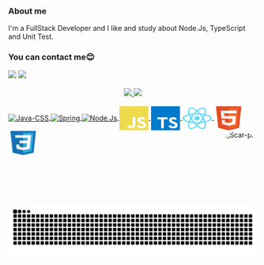 <div> 
  <h3> About me </h3> 
  <p> I'm a FullStack Developer and I like and study about Node.Js, TypeScript and Unit Test. </p>
  
  <h3>You can contact me😊</h3>
  <a href = "mailto:contatoscarlatt@gmail.com"><img src="https://img.shields.io/badge/-Gmail-%23333?style=for-the-badge&logo=gmail&logoColor=white" target="_blank"></a>
  <a href="https://www.linkedin.com/in/scarlatt-luz/" target="_blank"><img src="https://img.shields.io/badge/-LinkedIn-%230077B5?style=for-the-badge&logo=linkedin&logoColor=white" target="_blank"></a> 
</div>

<br>

<div align="center">
  <a href="https://github.com/Scarlatt-luz">
  <img height="180em" src="https://github-readme-stats.vercel.app/api?username=polascar&show_icons=true&theme=cobalt&include_all_commits=true&count_private=true"/>
  <img height="180em" src="https://github-readme-stats.vercel.app/api/top-langs/?username=polascar&layout=compact&langs_count=7&theme=cobalt"/>
</div>
  
<div style="display: inline_block"><br>
  <img align="center" alt="Java-CSS" height="50" width="60" src="https://cdn.jsdelivr.net/gh/devicons/devicon/icons/java/java-original-wordmark.svg">
  <img align="center" alt="Spring" height="50" width="60" src="https://cdn.jsdelivr.net/gh/devicons/devicon/icons/spring/spring-original-wordmark.svg">
  <img align="center" alt="Node.Js" height="40" width="50"src="https://cdn.jsdelivr.net/gh/devicons/devicon/icons/nodejs/nodejs-plain.svg">
  <img align="center" alt="Js" height="50" width="60" src="https://raw.githubusercontent.com/devicons/devicon/master/icons/javascript/javascript-plain.svg">
  <img align="center" alt="Ts" height="50" width="60" src="https://raw.githubusercontent.com/devicons/devicon/master/icons/typescript/typescript-plain.svg">
  <img align="center" alt="React" height="50" width="60" src="https://raw.githubusercontent.com/devicons/devicon/master/icons/react/react-original.svg">
  <img align="center" alt="HTML" height="50" width="60" src="https://raw.githubusercontent.com/devicons/devicon/master/icons/html5/html5-original.svg">
  <img align="center" alt="CSS" height="50" width="60" src="https://raw.githubusercontent.com/devicons/devicon/master/icons/css3/css3-original.svg">
  
  <img align="right" alt="Scar-pic" height="150" style="border-radius:50px;" src="https://share-cdn.picrew.me/shareImg/org/202202/104941_EhetyeEL.png">
  
  ![Snake animation](https://github.com/Scarlatt-Luz/Scarlatt-Luz/blob/output/github-contribution-grid-snake.svg)
</div>
  
